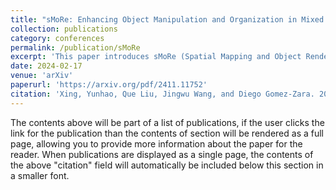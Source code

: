 ```yaml
---
title: "sMoRe: Enhancing Object Manipulation and Organization in Mixed Reality Spaces with LLMs and Generative AI"
collection: publications
category: conferences
permalink: /publication/sMoRe
excerpt: 'This paper introduces sMoRe (Spatial Mapping and Object Rendering Environment), an MR application that combines Generative AI (GenAI) with large language models (LLMs) to assist users in creating, placing, and managing virtual objects within physical spaces.'
date: 2024-02-17
venue: 'arXiv'
paperurl: 'https://arxiv.org/pdf/2411.11752'
citation: 'Xing, Yunhao, Que Liu, Jingwu Wang, and Diego Gomez-Zara. 2024. &quot;SMoRe: Enhancing Object Manipulation and Organization in Mixed Reality Spaces with LLMs and Generative AI.&quot; <i>arXiv [Cs.HC].</i>. http://arxiv.org/abs/2411.11752.'
---
```


The contents above will be part of a list of publications, if the user clicks the link for the publication than the contents of section will be rendered as a full page, allowing you to provide more information about the paper for the reader. When publications are displayed as a single page, the contents of the above "citation" field will automatically be included below this section in a smaller font.

